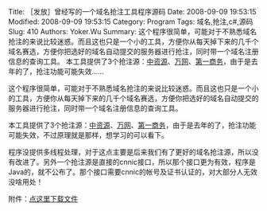 ﻿Title: ［发放］曾经写的一个域名抢注工具程序源码
Date: 2008-09-09 19:53:15
Modified: 2008-09-09 19:53:15
Category: Program
Tags: 域名,抢注,c#,源码
Slug: 410
Authors: Yoker.Wu
Summary: 
    这个程序很简单，可能对于不熟悉域名抢注的来说比较迷惑。而且这也只是一个小的工具，方便你从每天掉下来的几千个域名赛选，方便你把选好的域名自动提交的服务器进行抢注，同时带一个域名注册信息的查询工具。
    本工具提供了3个抢注源：[中资源](http://www.zzy.cn/)、[万网](http://www.net.cn/)、[第一商务](http://www.eb.com.cn/)，由于是去年的了，抢注功能可能失效……


这个程序很简单，可能对于不熟悉域名抢注的来说比较迷惑。而且这也只是一个小的工具，方便你从每天掉下来的几千个域名赛选，方便你把选好的域名自动提交的服务器进行抢注，同时带一个域名注册信息的查询工具。

本工具提供了3个抢注源：[中资源](http://www.zzy.cn/)、[万网](http://www.net.cn/)、[第一商务](http://www.eb.com.cn/)，由于是去年的了，抢注功能可能失效，不过原理就是那样，想学习的可以看下。

程序没提供多线程处理，对于这点主要是后来我们有了更好的域名抢注源，所以没有改进了。另外一个抢注源是直接的cnnic接口，所以那个接口更为有效，程序是Java的，就不公布了。那个接口需要cnnic的帐号及证书认证的，对大部分人无效没啥用处！

附件：[点这里下载文件](/attachments/month_0809/DomainAutoReg.rar)